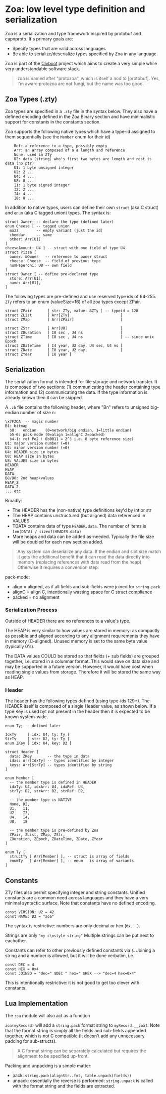 # Zoa: low level type definition and serialization

Zoa is a serialization and type framework inspired by protobuf and capnproto.
It's primary goals are:

* Specify types that are valid across languages
* Be able to serialize/deserialize types specified by Zoa in any language

Zoa is part of the [Civboot] project which aims to create a very simple while
very understandable software stack.

> zoa is named after "protozoa", which is itself a nod to [protobuf]. Yes, I'm
 aware protozoa are not fungi, but the name was too good.

## Zoa Types (.zty)

Zoa types are specified in a `.zty` file in the syntax below. They also have a
defined encoding defined in the Zoa Binary section and have minimalistic support
for constants in the constants section.

Zoa supports the following native types which have a type-id assigned to them
sequentially (see the `Member` enum for their id)

```
    Ref: a reference to a type, possibly empty
    Arr: an array composed of a a length and reference
    None: used in ZTy
    D2: data (string) who's first two bytes are length and rest is data (no ptr)
    U1: 1 byte unsigned integer
    U2: 2 ...
    U4: 4 ...
    U8: 8 ...
    I1: 1 byte signed integer
    I2: 2 ...
    I4: 4 ...
    I8: 8 ...
```

In addition to native types, users can define their own `struct` (aka C struct)
and `enum` (aka C tagged union) types. The syntax is:

```
struct Owner; -- declare the type (defined later)
enum Cheese [ -- tagged union
  mozz        -- empty variant (just the id)
  cheddar     -- same
  other: Arr[U1]
]
cheeseAmount: U4 ] -- struct with one field of type U4
struct Pizza [
  owner: &Owner   -- reference to owner struct
  cheese: Cheese  -- field of previous type
  numPeperoni: U8 -- own field
]
struct Owner [ -- define pre-declared type
  store: Arr[U1],
  name: Arr[U1],
]
```

The following types are pre-defined and use reserved type ids of 64-255. `ZTy`
refers to an enum (valueSize=16) of all zoa types except ZPair.

```
struct ZPair       [ str: ZTy, value: &ZTy ] -- typeid = 128
struct ZList       [ Arr[ZTy]                       ]
struct ZMap        [ Arr[ZPair]                     ]

struct ZStr        [ Arr[U8]                        ]
struct ZDuration   [ I8 sec , U4 ns                 ]
struct ZTime       [ I8 sec , U4 ns                 ] -- since unix Epoch
struct ZDateTime   [ I4 year, U2 day, U4 sec, U4 ns ]
struct ZDate       [ I8 year, U2 day,               ]
struct ZYear       [ I8 year ]
```

## Serialization

The serialization format is intended for file storage and network transfer.
It is composed of two sections: (1) communicating the header containing type
information and (2) communicating the data. If the type information is already
known then it can be skipped.

A `.zb` file contains the following header, where "Bn" refers to unsigned
big-endian number of size n:
```
\x7FZOA  -- magic number
B1: bitmap
  b8:   endian    (0=network/big endian, 1=little endian)
  b5-6: pack-mode (0=align 1=alignC 2=packed)
  b4-1: ref Po2 ( 0b0011 = 2^3 i.e. 8 byte reference size)
U1: major version number (=0)
U2: minor version number (=0)
U4: HEADER size in bytes
U8: HEAP size in bytes
U8: VALUES size in bytes
HEADER
HEAP
DATA
B8/B8: 2nd heap+values
HEAP_2
DATA_2
... etc
```

Broadly:
* The HEADER has the (non-native) type definitions key'd by int or str
* The HEAP contains unstructured (but aligned) data referenced in VALUES
* TDATA contains data of type `HEADER.data`. The number of
  items is `len(DATA) / sizeof(HEADER.data)`
* More heaps and data can be added as-needed. Typically the file size
  will be doubled for each new section added.

> Any system can deserialize any data. If the endian and slot size match it
> gets the additional benefit that it can read the data directly into memory
> (replacing references with data read from the heap). Otherwise it requires a
> conversion step.


pack-mode:
* align = aligned, as if all fields and sub-fields were joined for `string.pack`
* alignC = align C, intentionally wasting space for C struct compliance
* packed = no alignment

### Serialization Process

Outside of HEADER there are no references to a value's type.

The HEAP is very similar to how values are stored in memory: as compactly as
possible and aligned according to any alignment requirements they have in
memory (C-aligned). Unused memory is set to the same byte value (typically 0's).

The DATA values COULD be stored so that fields (+ sub fields) are grouped together,
i.e. stored in a columnar format. This would save on data size and may be
supported in a future version. However, it would have cost when reading single
values from storage. Therefore it will be stored the same way as HEAP.

### Header

The header has the following types defined (using type-ids 129+). The HEADER
itself is composed of a single Header value, as shown below. If a type Key
is used byt not present in the header then it is expected to be known
system-wide.

```
enum Ty; -- defined later

IdxTy     [ idx: U4, ty: Ty ]
StrTy     [ str: D2, ty: Ty ]
enum ZKey [ idx: U4, key: D2 ]

struct Header [
  data: ZKey       -- the type in data
  idxs: Arr[IdxTy] -- types identified by integer
  keys: Arr[StrTy] -- types identified by string
]

enum Member [
  -- the member type is defined in HEADER
  idxTy: U4, idxArr: U4, idxRef: U4,
  strTy: D2, strArr: D2, strRef: D2,

  -- the member type is NATIVE
  None, D2,
  U1,   I1,
  U2,   I2,
  U4,   I4,
  U8,   I8

  -- the member type is pre-defined by Zoa
  ZPair, ZList, ZMap, ZStr,
  ZDuration, ZEpoch, ZDateTime, ZDate, ZYear
]

enum Ty [
  structTy [ Arr[Member] ], -- struct is array of fields
  enumTy   [ Arr[Member] ], -- enum   is array of variants
]
```

## Constants

ZTy files also permit specifying integer and string constants. Unified constants
are a common need across languages and they have a very minimal syntactic
surface. Note that constants have no defined encoding.

```
const VERSION: U2 = 42
const NAME: D2 = "zoa"
```

The syntax is restrictive: numbers are only decimal or hex (`0x...`).

Strings are only `"my c\nstyle string"` Multiple strings can be put
next to eachother.

Constants can refer to other previously defined constants via `$`. Joining a
string and a number is allowed, but it will be done verbatim, i.e.

```
const DEC = 4
const HEX = 0x4
const JOINED = "dec=" $DEC " hex=" $HEX --> "dec=4 hex=0x4"
```

This is intentionally restrictive: it is not good to get too clever with
constants.

## Lua Implementation

The `zoa` module will also act as a function

`zoa(myRecord)` will add a `string.pack` format string to `myRecord.__zoaf`.
Note that the format string is simply all the fields and sub-fields appended
together, which is not C compatible (it doesn't add any unnecessary padding for
sub-structs).

> A C format string can be separately calculated but requires the alignment
> to be specified up-front.

Packing and unpacking is a simple matter:
* pack: `string.pack(alignStr..fmt, table.unpack(fields))`
* unpack: essentially the reverse is performed: `string.unpack` is called
  with the format string and the fields are extracted.

[Civboot]: http://civboot.org
